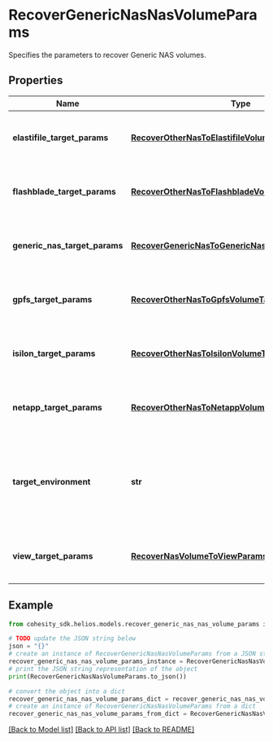 # RecoverGenericNasNasVolumeParams

Specifies the parameters to recover Generic NAS volumes.

## Properties

Name | Type | Description | Notes
------------ | ------------- | ------------- | -------------
**elastifile_target_params** | [**RecoverOtherNasToElastifileVolumeTargetParams**](RecoverOtherNasToElastifileVolumeTargetParams.md) | Specifies the params for a Elastifile recovery target. | [optional] 
**flashblade_target_params** | [**RecoverOtherNasToFlashbladeVolumeTargetParams**](RecoverOtherNasToFlashbladeVolumeTargetParams.md) | Specifies the params for a Flashblade recovery target. | [optional] 
**generic_nas_target_params** | [**RecoverGenericNasToGenericNasVolumeTargetParams**](RecoverGenericNasToGenericNasVolumeTargetParams.md) | Specifies the params for a Generic NAS recovery target. | [optional] 
**gpfs_target_params** | [**RecoverOtherNasToGpfsVolumeTargetParams**](RecoverOtherNasToGpfsVolumeTargetParams.md) | Specifies the params for a GPFS recovery target. | [optional] 
**isilon_target_params** | [**RecoverOtherNasToIsilonVolumeTargetParams**](RecoverOtherNasToIsilonVolumeTargetParams.md) | Specifies the params for an Isilon recovery target. | [optional] 
**netapp_target_params** | [**RecoverOtherNasToNetappVolumeTargetParams**](RecoverOtherNasToNetappVolumeTargetParams.md) | Specifies the params for an Netapp recovery target. | [optional] 
**target_environment** | **str** | Specifies the environment of the recovery target. The corresponding params below must be filled out. | 
**view_target_params** | [**RecoverNasVolumeToViewParams**](RecoverNasVolumeToViewParams.md) | Specifies the params for a Cohesity view recovery target. | [optional] 

## Example

```python
from cohesity_sdk.helios.models.recover_generic_nas_nas_volume_params import RecoverGenericNasNasVolumeParams

# TODO update the JSON string below
json = "{}"
# create an instance of RecoverGenericNasNasVolumeParams from a JSON string
recover_generic_nas_nas_volume_params_instance = RecoverGenericNasNasVolumeParams.from_json(json)
# print the JSON string representation of the object
print(RecoverGenericNasNasVolumeParams.to_json())

# convert the object into a dict
recover_generic_nas_nas_volume_params_dict = recover_generic_nas_nas_volume_params_instance.to_dict()
# create an instance of RecoverGenericNasNasVolumeParams from a dict
recover_generic_nas_nas_volume_params_from_dict = RecoverGenericNasNasVolumeParams.from_dict(recover_generic_nas_nas_volume_params_dict)
```
[[Back to Model list]](../README.md#documentation-for-models) [[Back to API list]](../README.md#documentation-for-api-endpoints) [[Back to README]](../README.md)


